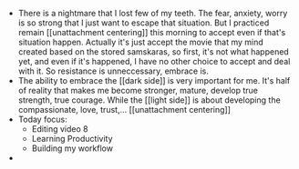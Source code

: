 - There is a nightmare that I lost few of my teeth. The fear, anxiety, worry is so strong that I just want to escape that situation. But I practiced remain [[unattachment centering]] this morning to accept even if that's situation happen. Actually it's just accept the movie that my mind created based on the stored samskaras, so first, it's not what happened yet, and even if it's happened, I have no other choice to accept and deal with it. So resistance is unneccessary, embrace is.
- The ability to embrace the [[dark side]] is very important for me. It's half of reality that makes me become stronger, mature, develop true strength, true courage. While the [[light side]] is about developing the compassionate, love, trust,... [[unattachment centering]]
- Today focus:
    - Editing video 8
    - Learning Productivity
    - Building my workflow
- 
